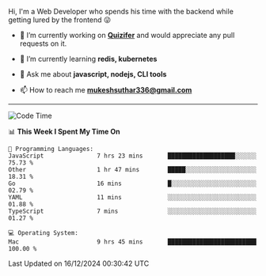 Hi, I'm a Web Developer who spends his time with the backend while getting lured by the frontend 😜

- 🔭 I’m currently working on **[Quizifer](https://github.com/SutharMukesh/Quizifer/)** and would appreciate any pull requests on it.

- 🌱 I’m currently learning **redis, kubernetes**

- 💬 Ask me about **javascript, nodejs, CLI tools**

- 📫 How to reach me **mukeshsuthar336@gmail.com**

---
<!--START_SECTION:waka-->
![Code Time](http://img.shields.io/badge/Code%20Time-3%2C204%20hrs%2049%20mins-blue)

📊 **This Week I Spent My Time On** 

```text
💬 Programming Languages: 
JavaScript               7 hrs 23 mins       ███████████████████░░░░░░   75.73 % 
Other                    1 hr 47 mins        █████░░░░░░░░░░░░░░░░░░░░   18.31 % 
Go                       16 mins             █░░░░░░░░░░░░░░░░░░░░░░░░   02.79 % 
YAML                     11 mins             ░░░░░░░░░░░░░░░░░░░░░░░░░   01.88 % 
TypeScript               7 mins              ░░░░░░░░░░░░░░░░░░░░░░░░░   01.27 % 

💻 Operating System: 
Mac                      9 hrs 45 mins       █████████████████████████   100.00 % 
```


 Last Updated on 16/12/2024 00:30:42 UTC
<!--END_SECTION:waka-->
